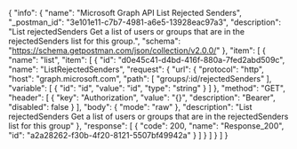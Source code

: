 {
  "info": {
    "name": "Microsoft Graph API List Rejected Senders",
    "_postman_id": "3e101e11-c7b7-4981-a6e5-13928eac97a3",
    "description": "List rejectedSenders Get a list of users or groups that are in the rejectedSenders list for this group.",
    "schema": "https://schema.getpostman.com/json/collection/v2.0.0/"
  },
  "item": [
    {
      "name": "list",
      "item": [
        {
          "id": "d0e45c41-d4bd-416f-880a-7fed2abd509c",
          "name": "ListRejectedSenders",
          "request": {
            "url": {
              "protocol": "http",
              "host": "graph.microsoft.com",
              "path": [
                "groups/:id/rejectedSenders"
              ],
              "variable": [
                {
                  "id": "id",
                  "value": "id",
                  "type": "string"
                }
              ]
            },
            "method": "GET",
            "header": [
              {
                "key": "Authorization",
                "value": "{}",
                "description": "Bearer",
                "disabled": false
              }
            ],
            "body": {
              "mode": "raw"
            },
            "description": "List rejectedSenders Get a list of users or groups that are in the rejectedSenders list for this group"
          },
          "response": [
            {
              "code": 200,
              "name": "Response_200",
              "id": "a2a28262-f30b-4f20-8121-5507bf49942a"
            }
          ]
        }
      ]
    }
  ]
}